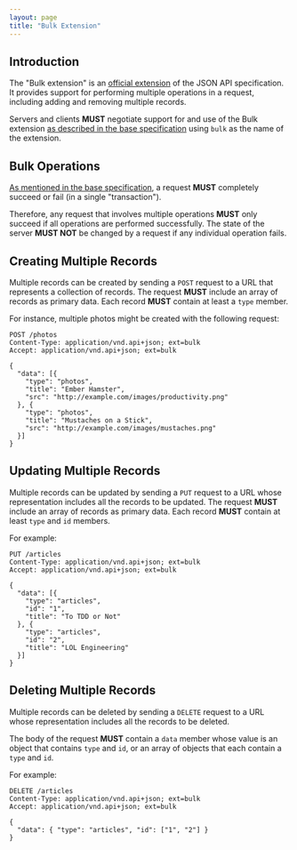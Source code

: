 ```yaml
---
layout: page
title: "Bulk Extension"
---
```


## Introduction <a href="#introduction" id="introduction" class="headerlink"></a>

The "Bulk extension" is an [official
extension](/extensions/#official-extensions) of the JSON API specification.
It provides support for performing multiple operations in a request, including
adding and removing multiple records.

Servers and clients **MUST** negotiate support for and use of the Bulk extension
[as described in the base specification](/format/#extending) using `bulk` as the
name of the extension.

## Bulk Operations <a href="#bulk-operations" id="bulk-operations" class="headerlink"></a>

[As mentioned in the base specification](/format/#crud), a request **MUST**
completely succeed or fail (in a single "transaction").

Therefore, any request that involves multiple operations **MUST** only
succeed if all operations are performed successfully. The state of the
server **MUST NOT** be changed by a request if any individual operation fails.

## Creating Multiple Records <a href="#creating-multiple-records" id="creating-multiple-records" class="headerlink"></a>

Multiple records can be created by sending a `POST` request to a URL that
represents a collection of records. The request **MUST** include an array
of records as primary data. Each record **MUST** contain at least a `type`
member.

For instance, multiple photos might be created with the following request:

```text
POST /photos
Content-Type: application/vnd.api+json; ext=bulk
Accept: application/vnd.api+json; ext=bulk

{
  "data": [{
    "type": "photos",
    "title": "Ember Hamster",
    "src": "http://example.com/images/productivity.png"
  }, {
    "type": "photos",
    "title": "Mustaches on a Stick",
    "src": "http://example.com/images/mustaches.png"
  }]
}
```


## Updating Multiple Records <a href="#updating-multiple-records" id="updating-multiple-records" class="headerlink"></a>

Multiple records can be updated by sending a `PUT` request to a URL
whose representation includes all the records to be updated. The
request **MUST** include an array of records as primary data. Each
record **MUST** contain at least `type` and `id` members.

For example:

```text
PUT /articles
Content-Type: application/vnd.api+json; ext=bulk
Accept: application/vnd.api+json; ext=bulk

{
  "data": [{
    "type": "articles",
    "id": "1",
    "title": "To TDD or Not"
  }, {
    "type": "articles",
    "id": "2",
    "title": "LOL Engineering"
  }]
}
```

## Deleting Multiple Records <a href="#deleting-multiple-records" id="deleting-multiple-records" class="headerlink"></a>

Multiple records can be deleted by sending a `DELETE` request to a URL whose
representation includes all the records to be deleted.

The body of the request **MUST** contain a `data` member whose value is an
object that contains `type` and `id`, or an array of objects that each
contain a `type` and `id`.

For example:

```text
DELETE /articles
Content-Type: application/vnd.api+json; ext=bulk
Accept: application/vnd.api+json; ext=bulk

{
  "data": { "type": "articles", "id": ["1", "2"] }
}
```

